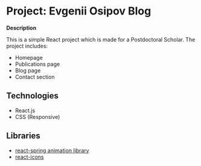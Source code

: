 # Project: Evgenii Osipov Blog

**Description**

This is a simple React project which is made for a Postdoctoral Scholar.
The project includes:

- Homepage
- Publications page
- Blog page
- Contact section

## Technologies

- React.js
- CSS (Responsive)

## Libraries

- [react-spring animation library](https://react-spring.dev/)
- [react-icons](https://react-icons.github.io/react-icons/)
